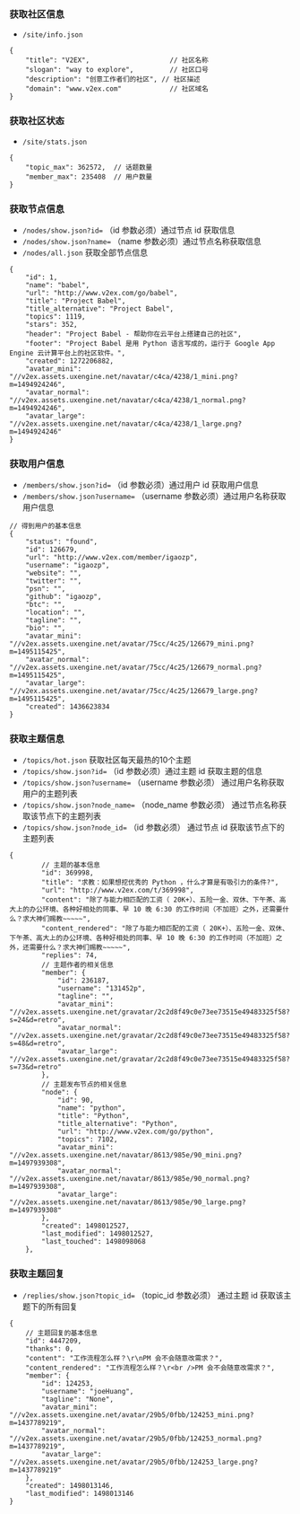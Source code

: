 ### 获取社区信息
  * `/site/info.json`
```
{
    "title": "V2EX",                    // 社区名称
    "slogan": "way to explore",         // 社区口号
    "description": "创意工作者们的社区", // 社区描述
    "domain": "www.v2ex.com"            // 社区域名
}
```

### 获取社区状态
* `/site/stats.json`
```
{
    "topic_max": 362572,  // 话题数量
    "member_max": 235408  // 用户数量
}
```
### 获取节点信息
* `/nodes/show.json?id=` （id 参数必须）通过节点 id 获取信息
* `/nodes/show.json?name=` （name 参数必须）通过节点名称获取信息
* `/nodes/all.json` 获取全部节点信息
```
{
    "id": 1,
    "name": "babel",
    "url": "http://www.v2ex.com/go/babel",
    "title": "Project Babel",
    "title_alternative": "Project Babel",
    "topics": 1119,
    "stars": 352,
    "header": "Project Babel - 帮助你在云平台上搭建自己的社区",
    "footer": "Project Babel 是用 Python 语言写成的，运行于 Google App Engine 云计算平台上的社区软件。",
    "created": 1272206882,
    "avatar_mini": "//v2ex.assets.uxengine.net/navatar/c4ca/4238/1_mini.png?m=1494924246",
    "avatar_normal": "//v2ex.assets.uxengine.net/navatar/c4ca/4238/1_normal.png?m=1494924246",
    "avatar_large": "//v2ex.assets.uxengine.net/navatar/c4ca/4238/1_large.png?m=1494924246"
}
```

### 获取用户信息
* `/members/show.json?id=` （id 参数必须）通过用户 id 获取用户信息
* `/members/show.json?username=` （username 参数必须）通过用户名称获取用户信息
```
// 得到用户的基本信息
{
    "status": "found",
    "id": 126679,
    "url": "http://www.v2ex.com/member/igaozp",
    "username": "igaozp",
    "website": "",
    "twitter": "",
    "psn": "",
    "github": "igaozp",
    "btc": "",
    "location": "",
    "tagline": "",
    "bio": "",
    "avatar_mini": "//v2ex.assets.uxengine.net/avatar/75cc/4c25/126679_mini.png?m=1495115425",
    "avatar_normal": "//v2ex.assets.uxengine.net/avatar/75cc/4c25/126679_normal.png?m=1495115425",
    "avatar_large": "//v2ex.assets.uxengine.net/avatar/75cc/4c25/126679_large.png?m=1495115425",
    "created": 1436623834
}
```

### 获取主题信息
* `/topics/hot.json` 获取社区每天最热的10个主题
* `/topics/show.json?id=` （id 参数必须）通过主题 id 获取主题的信息
* `/topics/show.json?username=` （username 参数必须） 通过用户名称获取用户的主题列表
* `/topics/show.json?node_name=` （node_name 参数必须） 通过节点名称获取该节点下的主题列表
* `/topics/show.json?node_id=` （id 参数必须） 通过节点 id 获取该节点下的主题列表
```
{
        // 主题的基本信息
        "id": 369998,
        "title": "求教：如果想挖优秀的 Python ，什么才算是有吸引力的条件?",
        "url": "http://www.v2ex.com/t/369998",
        "content": "除了与能力相匹配的工资（ 20K+）、五险一金、双休、下午茶、高大上的办公环境、各种好相处的同事、早 10 晚 6:30 的工作时间（不加班）之外，还需要什么？求大神们赐教~~~~~",
        "content_rendered": "除了与能力相匹配的工资（ 20K+）、五险一金、双休、下午茶、高大上的办公环境、各种好相处的同事、早 10 晚 6:30 的工作时间（不加班）之外，还需要什么？求大神们赐教~~~~~",
        "replies": 74,
        // 主题作者的相关信息
        "member": {
            "id": 236187,
            "username": "131452p",
            "tagline": "",
            "avatar_mini": "//v2ex.assets.uxengine.net/gravatar/2c2d8f49c0e73ee73515e49483325f58?s=24&d=retro",
            "avatar_normal": "//v2ex.assets.uxengine.net/gravatar/2c2d8f49c0e73ee73515e49483325f58?s=48&d=retro",
            "avatar_large": "//v2ex.assets.uxengine.net/gravatar/2c2d8f49c0e73ee73515e49483325f58?s=73&d=retro"
        },
        // 主题发布节点的相关信息
        "node": {
            "id": 90,
            "name": "python",
            "title": "Python",
            "title_alternative": "Python",
            "url": "http://www.v2ex.com/go/python",
            "topics": 7102,
            "avatar_mini": "//v2ex.assets.uxengine.net/navatar/8613/985e/90_mini.png?m=1497939308",
            "avatar_normal": "//v2ex.assets.uxengine.net/navatar/8613/985e/90_normal.png?m=1497939308",
            "avatar_large": "//v2ex.assets.uxengine.net/navatar/8613/985e/90_large.png?m=1497939308"
        },
        "created": 1498012527,
        "last_modified": 1498012527,
        "last_touched": 1498098068
    },
```

### 获取主题回复
* `/replies/show.json?topic_id=` （topic_id 参数必须） 通过主题 id 获取该主题下的所有回复
```
{
    // 主题回复的基本信息
    "id": 4447209,
    "thanks": 0,
    "content": "工作流程怎么样？\r\nPM 会不会随意改需求？",
    "content_rendered": "工作流程怎么样？\r<br />PM 会不会随意改需求？",
    "member": {
        "id": 124253,
        "username": "joeHuang",
        "tagline": "None",
        "avatar_mini": "//v2ex.assets.uxengine.net/avatar/29b5/0fbb/124253_mini.png?m=1437789219",
        "avatar_normal": "//v2ex.assets.uxengine.net/avatar/29b5/0fbb/124253_normal.png?m=1437789219",
        "avatar_large": "//v2ex.assets.uxengine.net/avatar/29b5/0fbb/124253_large.png?m=1437789219"
    },
    "created": 1498013146,
    "last_modified": 1498013146
}
```
